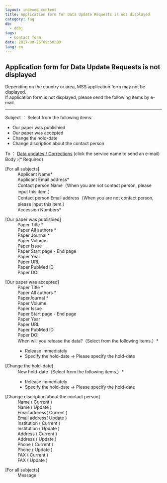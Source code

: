 ```yaml
---
layout: indexed_content
title: Application form for Data Update Requests is not displayed
category: faq
db:
  - ddbj
tags: 
  - Contact form
date: 2017-08-25T09:50:00
lang: en
---
```


## Application form for Data Update Requests is not displayed

<p>Depending on the country or area, MSS application form may not be displayed.<br>If application form is not displayed, please send the following items by e-mail.</p><hr><p><span class=\"bold\">Subject </span> ： Select from the following items.<ul style=\"padding-left: 40px\"><li>Our paper was publishied</li><li>Our paper was accepted </li><li>Change the hold-date</li><li>Change discription about the contact person</li></ul><span class=\"bold\">To </span> ： <a href=\"mailto:ddbjupdt@ddbj.nig.ac.jp\">Data updates / Corrections</a> (click the service name to send an e-mail)<br><span class=\"bold\"> Body </span> :(<span class=\"red\">*</span> Required)</p><dl class=\"bottom_space\"><dt>[For all subjects]</dt><dd>Applicant Name<span class=\"red\">*</span></dd><dd>Applicant Email address<span class=\"red\">*</span></dd><dd>Contact person Name（When you are not contact person, please input this item.）</dd><dd>Contact person Email address（When you are not contact person, please input this item.）</dd><dd>Accession Numbers<span class=\"red\">*</span></dd></dl><dl class=\"bottom_space\"><dt>[Our paper was publishied]</dt><dd>Paper Title <span class=\"red\">*</span></dd><dd>Paper All authors <span class=\"red\">*</span></dd><dd>Paper Journal <span class=\"red\">*</span></dd><dd>Paper Volume</dd><dd>Paper Issue </dd><dd>Paper Start page - End page</dd><dd>Paper Year </dd><dd>Paper URL </dd><dd>Paper PubMed ID</dd><dd>Paper DOI </dd></dl><dl class=\"bottom_space\"><dt>[Our paper was accepted]</dt><dd>Paper Title <span class=\"red\">*</span></dd><dd>Paper All authors <span class=\"red\">*</span></dd><dd>PaperJournal <span class=\"red\">*</span></dd><dd>Paper Volume </dd><dd>Paper Issue </dd><dd>Paper Start page - End page</dd><dd>Paper Year </dd><dd>Paper URL </dd><dd>Paper PubMed ID</dd><dd>Paper DOI</dd><dd>When will you release the data?（Select from the following items.）<span class=\"red\">*</span><ul style=\"padding-left: 20px\"><li>Release immediately</li><li>Specify the hold-date → Please specify the hold-date</li></ul></dd></dl><dl class=\"bottom_space\"><dt>[Change the hold-date]</dt><dd>New hold-date（Select from the following items.）<span class=\"red\">*</span><ul style=\"padding-left: 20px\"><li>Release immediately</li><li>Specify the hold-date → Please specify the hold-date</li></ul></dd></dl><dl class=\"bottom_space\"><dt>[Change discription about the contact person]</dt><dd>Name ( Current )</dd><dd>Name ( Update )</dd><dd>Email address( Current )</dd><dd>Email address( Update )</dd><dd>Institution ( Current )</dd><dd>Institution ( Update )</dd><dd>Address ( Current )</dd><dd>Address ( Update )</dd><dd>Phone ( Current )</dd><dd>Phone ( Update )</dd><dd>FAX ( Current )</dd><dd>FAX ( Update )</dd></dl><dl class=\"bottom_space\"><dt>[For all subjects]</dt><dd>Message</dd></dl>